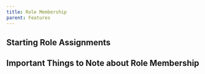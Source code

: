 ```yaml
---
title: Role Membership
parent: Features
---
```


## Starting Role Assignments

## Important Things to Note about Role Membership